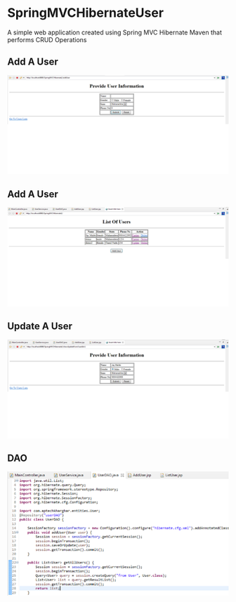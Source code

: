 # SpringMVCHibernateUser
A simple web application created using Spring MVC Hibernate Maven that performs CRUD Operations

## Add A User
![Add User](Screenshots/add_user.png)


## Add A User
![Main Page](Screenshots/main.png)

## Update A User
![Update User](Screenshots/update_user.png)

## DAO
![DAO](Screenshots/dao.png)
